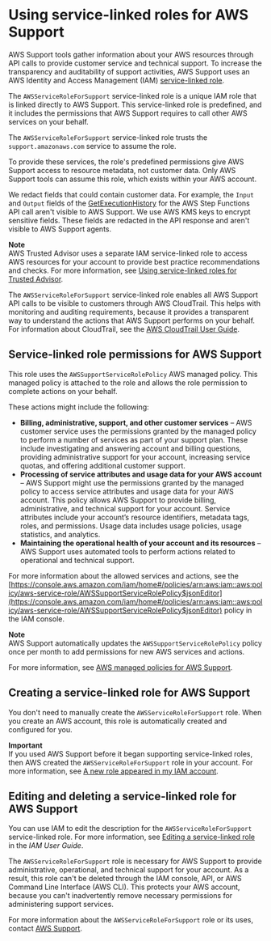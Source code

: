# Using service\-linked roles for AWS Support<a name="using-service-linked-roles-sup"></a>

AWS Support tools gather information about your AWS resources through API calls to provide customer service and technical support\. To increase the transparency and auditability of support activities, AWS Support uses an AWS Identity and Access Management \(IAM\) [service\-linked role](https://docs.aws.amazon.com/IAM/latest/UserGuide/id_roles_terms-and-concepts.html#iam-term-service-linked-role)\. 

The `AWSServiceRoleForSupport` service\-linked role is a unique IAM role that is linked directly to AWS Support\. This service\-linked role is predefined, and it includes the permissions that AWS Support requires to call other AWS services on your behalf\.

The `AWSServiceRoleForSupport` service\-linked role trusts the `support.amazonaws.com` service to assume the role\. 

To provide these services, the role's predefined permissions give AWS Support access to resource metadata, not customer data\. Only AWS Support tools can assume this role, which exists within your AWS account\.

We redact fields that could contain customer data\. For example, the `Input` and `Output` fields of the [GetExecutionHistory](https://docs.aws.amazon.com/step-functions/latest/apireference/API_GetExecutionHistory.html) for the AWS Step Functions API call aren't visible to AWS Support\.  We use AWS KMS keys to encrypt sensitive fields\. These fields are redacted in the API response and aren't visible to AWS Support agents\.

**Note**  
AWS Trusted Advisor uses a separate IAM service\-linked role to access AWS resources for your account to provide best practice recommendations and checks\. For more information, see [Using service\-linked roles for Trusted Advisor](using-service-linked-roles-ta.md)\.

 The `AWSServiceRoleForSupport` service\-linked role enables all AWS Support API calls to be visible to customers through AWS CloudTrail\. This helps with monitoring and auditing requirements, because it provides a transparent way to understand the actions that AWS Support performs on your behalf\. For information about CloudTrail, see the [AWS CloudTrail User Guide](https://docs.aws.amazon.com/awscloudtrail/latest/userguide/)\.

## Service\-linked role permissions for AWS Support<a name="service-linked-role-permissions"></a>

This role uses the `AWSSupportServiceRolePolicy` AWS managed policy\. This managed policy is attached to the role and allows the role permission to complete actions on your behalf\. 

These actions might include the following:
+  **Billing, administrative, support, and other customer services** – AWS customer service uses the permissions granted by the managed policy to perform a number of services as part of your support plan\. These include investigating and answering account and billing questions, providing administrative support for your account, increasing service quotas, and offering additional customer support\.
+  **Processing of service attributes and usage data for your AWS account** – AWS Support might use the permissions granted by the managed policy to access service attributes and usage data for your AWS account\. This policy allows AWS Support to provide billing, administrative, and technical support for your account\. Service attributes include your account’s resource identifiers, metadata tags, roles, and permissions\. Usage data includes usage policies, usage statistics, and analytics\.
+  **Maintaining the operational health of your account and its resources** – AWS Support uses automated tools to perform actions related to operational and technical support\.

For more information about the allowed services and actions, see the [https://console.aws.amazon.com/iam/home#/policies/arn:aws:iam::aws:policy/aws-service-role/AWSSupportServiceRolePolicy$jsonEditor](https://console.aws.amazon.com/iam/home#/policies/arn:aws:iam::aws:policy/aws-service-role/AWSSupportServiceRolePolicy$jsonEditor) policy in the IAM console\.

**Note**  
AWS Support automatically updates the `AWSSupportServiceRolePolicy` policy once per month to add permissions for new AWS services and actions\.

For more information, see [AWS managed policies for AWS Support](security-iam-awsmanpol.md)\.

## Creating a service\-linked role for AWS Support<a name="create-service-linked-role"></a>

You don't need to manually create the `AWSServiceRoleForSupport` role\. When you create an AWS account, this role is automatically created and configured for you\.

**Important**  
If you used AWS Support before it began supporting service\-linked roles, then AWS created the `AWSServiceRoleForSupport` role in your account\. For more information, see [A new role appeared in my IAM account](https://docs.aws.amazon.com/IAM/latest/UserGuide/troubleshoot_roles.html#troubleshoot_roles_new-role-appeared)\.

## Editing and deleting a service\-linked role for AWS Support<a name="edit-service-linked-role"></a>

You can use IAM to edit the description for the `AWSServiceRoleForSupport` service\-linked role\. For more information, see [Editing a service\-linked role](https://docs.aws.amazon.com/IAM/latest/UserGuide/using-service-linked-roles.html#edit-service-linked-role) in the *IAM User Guide*\.

The `AWSServiceRoleForSupport` role is necessary for AWS Support to provide administrative, operational, and technical support for your account\. As a result, this role can't be deleted through the IAM console, API, or AWS Command Line Interface \(AWS CLI\)\. This protects your AWS account, because you can't inadvertently remove necessary permissions for administering support services\.

For more information about the `AWSServiceRoleForSupport` role or its uses, contact [AWS Support](http://aws.amazon.com/support)\.